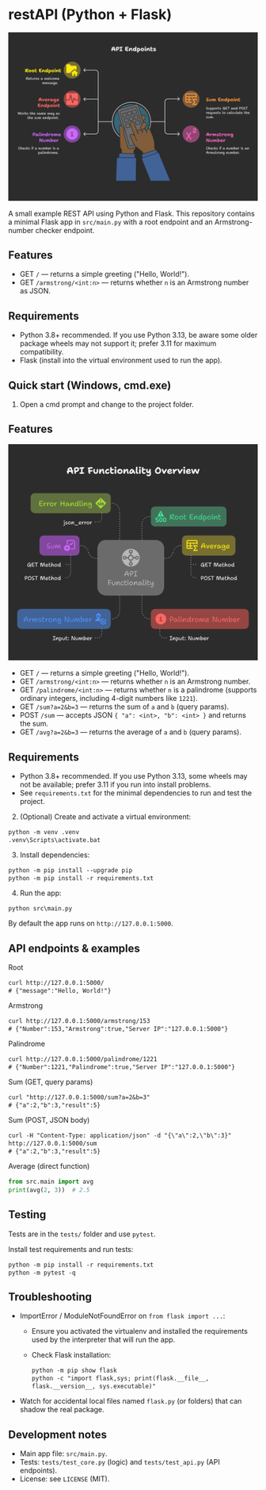 # restAPI (Python + Flask)

![Project Banner](visuals/endpoints.png)

A small example REST API using Python and Flask. This repository contains a minimal Flask app in `src/main.py` with a root endpoint and an Armstrong-number checker endpoint.

## Features
- GET `/` — returns a simple greeting ("Hello, World!").
- GET `/armstrong/<int:n>` — returns whether `n` is an Armstrong number as JSON.

## Requirements
- Python 3.8+ recommended. If you use Python 3.13, be aware some older package wheels may not support it; prefer 3.11 for maximum compatibility.
- Flask (install into the virtual environment used to run the app).

## Quick start (Windows, cmd.exe)

1. Open a cmd prompt and change to the project folder.

## Features

![Project Banner](visuals/api_functionality.png)

- GET `/` — returns a simple greeting ("Hello, World!").
- GET `/armstrong/<int:n>` — returns whether `n` is an Armstrong number.
- GET `/palindrome/<int:n>` — returns whether `n` is a palindrome (supports ordinary integers, including 4-digit numbers like `1221`).
- GET `/sum?a=2&b=3` — returns the sum of `a` and `b` (query params).
- POST `/sum` — accepts JSON `{ "a": <int>, "b": <int> }` and returns the sum.
- GET `/avg?a=2&b=3` — returns the average of `a` and `b` (query params). 

## Requirements
- Python 3.8+ recommended. If you use Python 3.13, some wheels may not be available; prefer 3.11 if you run into install problems.
- See `requirements.txt` for the minimal dependencies to run and test the project.

2. (Optional) Create and activate a virtual environment:

```batch
python -m venv .venv
.venv\Scripts\activate.bat
```

3. Install dependencies:

```batch
python -m pip install --upgrade pip
python -m pip install -r requirements.txt
```

4. Run the app:

```batch
python src\main.py
```

By default the app runs on `http://127.0.0.1:5000`.

## API endpoints & examples

Root

```batch
curl http://127.0.0.1:5000/
# {"message":"Hello, World!"}
```

Armstrong

```batch
curl http://127.0.0.1:5000/armstrong/153
# {"Number":153,"Armstrong":true,"Server IP":"127.0.0.1:5000"}
```

Palindrome

```batch
curl http://127.0.0.1:5000/palindrome/1221
# {"Number":1221,"Palindrome":true,"Server IP":"127.0.0.1:5000"}
```

Sum (GET, query params)

```batch
curl "http://127.0.0.1:5000/sum?a=2&b=3"
# {"a":2,"b":3,"result":5}
```

Sum (POST, JSON body)

```batch
curl -H "Content-Type: application/json" -d "{\"a\":2,\"b\":3}" http://127.0.0.1:5000/sum
# {"a":2,"b":3,"result":5}
```

Average (direct function)

```python
from src.main import avg
print(avg(2, 3))  # 2.5
```


## Testing

Tests are in the `tests/` folder and use `pytest`.

Install test requirements and run tests:

```batch
python -m pip install -r requirements.txt
python -m pytest -q
```

## Troubleshooting

- ImportError / ModuleNotFoundError on `from flask import ...`:
	- Ensure you activated the virtualenv and installed the requirements used by the interpreter that will run the app.
	- Check Flask installation:

		```batch
		python -m pip show flask
		python -c "import flask,sys; print(flask.__file__, flask.__version__, sys.executable)"
		```

- Watch for accidental local files named `flask.py` (or folders) that can shadow the real package.

## Development notes
- Main app file: `src/main.py`.
- Tests: `tests/test_core.py` (logic) and `tests/test_api.py` (API endpoints).
- License: see `LICENSE` (MIT).
